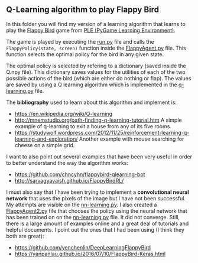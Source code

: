 ## **Q-Learning algorithm to play Flappy Bird**

In this folder you will find my version of a learning algorithm that learns to play the [Flappy Bird](https://en.wikipedia.org/wiki/Flappy_Bird) game from [PLE (PyGame Learning Environment)](https://github.com/ntasfi/PyGame-Learning-Environment).

The game is played by executing the [run.py](run.py) file and calls the `FlappyPolicy(state, screen)` function inside the [FlappyAgent.py](FlappyAgent.py) file. This function selects the optimal policy for the bird in any given state. 

The optimal policy is selected by refering to a dictionary (saved inside the Q.npy file). This dictionary saves values for the utilities of each of the two possible actions of the bird (which are either do nothing or flap). The values are saved by using a Q learning algorithm which is implemented in the [q-learning.py](q-learning.py) file. 

The **bibliography** used to learn about this algorithm and implement is:

- https://en.wikipedia.org/wiki/Q-learning 
- http://mnemstudio.org/path-finding-q-learning-tutorial.htm A simple example of q-learning to exit a house from any of its five rooms.
- https://studywolf.wordpress.com/2012/11/25/reinforcement-learning-q-learning-and-exploration/ Another example with mouse searching for cheese on a simple grid.

I want to also point out several examples that have been very useful in order to better understand the way the algorithm works: 

- https://github.com/chncyhn/flappybird-qlearning-bot
- http://sarvagyavaish.github.io/FlappyBirdRL/

I must also say that I have been trying to implement a **convolutional neural network** that uses the pixels of the image but I have not been successful. My attempts are visible on the [nn-learning.py](nn-learning.py). I also created a [FlappyAgent2.py](FlappyAgent2.py) file that chooses the policy using the neural network that has been trained on on the [nn-learning.py](nn-learning.py) file. It did not converge. Still, there is a large amount of examples online and a great deal of tutorials and helpful documents. I point out the ones that I had been using (I think they both are great):

- https://github.com/yenchenlin/DeepLearningFlappyBird
- https://yanpanlau.github.io/2016/07/10/FlappyBird-Keras.html
